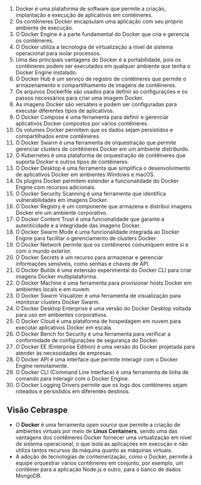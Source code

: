 1. Docker é uma plataforma de software que permite a criação, implantação e execução de aplicativos em contêineres.
2. Os contêineres Docker encapsulam uma aplicação com seu próprio ambiente de execução.
3. O Docker Engine é a parte fundamental do Docker que cria e gerencia os contêineres.
4. O Docker utiliza a tecnologia de virtualização a nível de sistema operacional para isolar processos.
5. Uma das principais vantagens do Docker é a portabilidade, pois os contêineres podem ser executados em qualquer ambiente que tenha o Docker Engine instalado.
6. O Docker Hub é um serviço de registro de contêineres que permite o armazenamento e compartilhamento de imagens de contêineres.
7. Os arquivos Dockerfile são usados para definir as configurações e os passos necessários para criar uma imagem Docker.
8. As imagens Docker são versáteis e podem ser configuradas para executar diferentes tipos de aplicativos.
9. O Docker Compose é uma ferramenta para definir e gerenciar aplicativos Docker compostos por vários contêineres.
10. Os volumes Docker permitem que os dados sejam persistidos e compartilhados entre contêineres.
11. O Docker Swarm é uma ferramenta de orquestração que permite gerenciar clusters de contêineres Docker em um ambiente distribuído.
12. O Kubernetes é uma plataforma de orquestração de contêineres que suporta Docker e outros tipos de contêineres.
13. O Docker Desktop é uma ferramenta que simplifica o desenvolvimento de aplicativos Docker em ambientes Windows e macOS.
14. Os plugins Docker permitem estender a funcionalidade do Docker Engine com recursos adicionais.
15. O Docker Security Scanning é uma ferramenta que identifica vulnerabilidades em imagens Docker.
16. O Docker Registry é um componente que armazena e distribui imagens Docker em um ambiente corporativo.
17. O Docker Content Trust é uma funcionalidade que garante a autenticidade e a integridade das imagens Docker.
18. O Docker Swarm Mode é uma funcionalidade integrada ao Docker Engine para facilitar o gerenciamento de clusters Docker.
19. O Docker Network permite que os contêineres comuniquem entre si e com o mundo exterior.
20. O Docker Secrets é um recurso para armazenar e gerenciar informações sensíveis, como senhas e chaves de API.
21. O Docker Buildx é uma extensão experimental do Docker CLI para criar imagens Docker multiplataforma.
22. O Docker Machine é uma ferramenta para provisionar hosts Docker em ambientes locais e em nuvem.
23. O Docker Swarm Visualizer é uma ferramenta de visualização para monitorar clusters Docker Swarm.
24. O Docker Desktop Enterprise é uma versão do Docker Desktop voltada para uso em ambientes corporativos.
25. O Docker Cloud é uma plataforma de hospedagem em nuvem para executar aplicativos Docker em escala.
26. O Docker Bench for Security é uma ferramenta para verificar a conformidade de configurações de segurança do Docker.
27. O Docker EE (Enterprise Edition) é uma versão do Docker projetada para atender às necessidades de empresas.
28. O Docker API é uma interface que permite interagir com o Docker Engine remotamente.
29. O Docker CLI (Command Line Interface) é uma ferramenta de linha de comando para interagir com o Docker Engine.
30. O Docker Logging Drivers permite que os logs dos contêineres sejam roteados e persistidos em diferentes destinos.

## Visão Cebraspe
- O **Docker** é uma ferramenta _open source_ que permite a criação de ambientes virtuais por meio de **Linux Containers**, sendo uma das vantagens dos contêineres Docker fornecer uma virtualização em nível de sistema operacional, o que isola as aplicações em execução e não utiliza tantos recursos da máquina quanto as máquinas virtuais.
- A adoção de tecnologias de conteinerização, como o Docker, permite à equipe orquestrar vários contêineres em conjunto, por exemplo, um contêiner para a aplicação Node.js e outro, para o banco de dados MongoDB.
